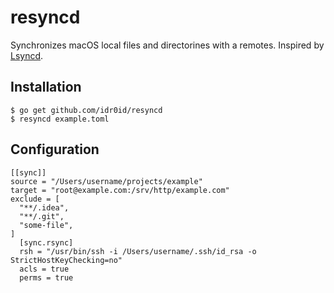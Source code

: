 # resyncd

Synchronizes macOS local files and directorines with a remotes.
Inspired by [Lsyncd](https://github.com/axkibe/lsyncd/issues/587#issuecomment-598831069).

## Installation

```
$ go get github.com/idr0id/resyncd
$ resyncd example.toml
```

## Configuration

```
[[sync]]
source = "/Users/username/projects/example"
target = "root@example.com:/srv/http/example.com"
exclude = [
  "**/.idea",
  "**/.git",
  "some-file",
]
  [sync.rsync]
  rsh = "/usr/bin/ssh -i /Users/username/.ssh/id_rsa -o StrictHostKeyChecking=no"
  acls = true
  perms = true
```
